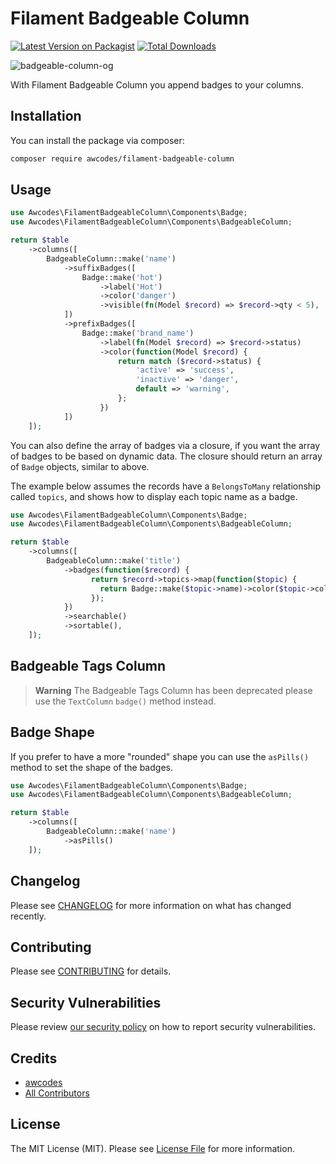 # Filament Badgeable Column

[![Latest Version on Packagist](https://img.shields.io/packagist/v/awcodes/filament-badgeable-column.svg?style=flat-square)](https://packagist.org/packages/awcodes/filament-badgeable-column)
[![Total Downloads](https://img.shields.io/packagist/dt/awcodes/filament-badgeable-column.svg?style=flat-square)](https://packagist.org/packages/awcodes/filament-badgeable-column)

![badgeable-column-og](https://github.com/awcodes/filament-badgeable-column/assets/3596800/027fa30c-807c-43cb-89bc-cf2fdb27fd74)

With Filament Badgeable Column you append badges to your columns.

## Installation

You can install the package via composer:

```bash
composer require awcodes/filament-badgeable-column
```

## Usage

```php
use Awcodes\FilamentBadgeableColumn\Components\Badge;
use Awcodes\FilamentBadgeableColumn\Components\BadgeableColumn;

return $table
    ->columns([
        BadgeableColumn::make('name')
            ->suffixBadges([
                Badge::make('hot')
                    ->label('Hot')
                    ->color('danger')
                    ->visible(fn(Model $record) => $record->qty < 5),
            ])
            ->prefixBadges([
                Badge::make('brand_name')
                    ->label(fn(Model $record) => $record->status)
                    ->color(function(Model $record) {
                        return match ($record->status) {
                            'active' => 'success',
                            'inactive' => 'danger',
                            default => 'warning',
                        };
                    })
            ])
    ]);
```

You can also define the array of badges via a closure, if you want the array of badges to be based on dynamic data. The closure should return an array of `Badge` objects, similar to above.

The example below assumes the records have a `BelongsToMany` relationship called `topics`, and shows how to display each topic name as a badge.

```php
use Awcodes\FilamentBadgeableColumn\Components\Badge;
use Awcodes\FilamentBadgeableColumn\Components\BadgeableColumn;

return $table
    ->columns([
        BadgeableColumn::make('title')
            ->badges(function($record) {
                  return $record->topics->map(function($topic) {
                    return Badge::make($topic->name)->color($topic->color);
                  });
            })
            ->searchable()
            ->sortable(),
    ]);
```

## Badgeable Tags Column

> **Warning**
> The Badgeable Tags Column has been deprecated please use the `TextColumn` `badge()` method instead.

## Badge Shape

If you prefer to have a more "rounded" shape you can use the `asPills()`
method to set the shape of the badges.

```php
use Awcodes\FilamentBadgeableColumn\Components\Badge;
use Awcodes\FilamentBadgeableColumn\Components\BadgeableColumn;

return $table
    ->columns([
        BadgeableColumn::make('name')
            ->asPills()
    ]);
```

## Changelog

Please see [CHANGELOG](CHANGELOG.md) for more information on what has changed recently.

## Contributing

Please see [CONTRIBUTING](.github/CONTRIBUTING.md) for details.

## Security Vulnerabilities

Please review [our security policy](../../security/policy) on how to report security vulnerabilities.

## Credits

- [awcodes](https://github.com/awcodes)
- [All Contributors](../../contributors)

## License

The MIT License (MIT). Please see [License File](LICENSE.md) for more information.
